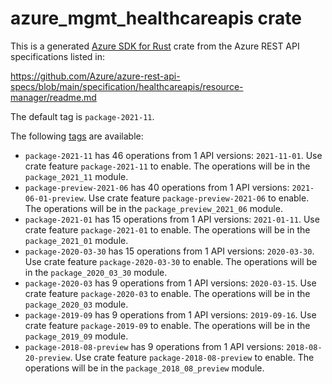 # azure_mgmt_healthcareapis crate

This is a generated [Azure SDK for Rust](https://github.com/Azure/azure-sdk-for-rust) crate from the Azure REST API specifications listed in:

https://github.com/Azure/azure-rest-api-specs/blob/main/specification/healthcareapis/resource-manager/readme.md

The default tag is `package-2021-11`.

The following [tags](https://github.com/Azure/azure-sdk-for-rust/blob/main/services/tags.md) are available:

- `package-2021-11` has 46 operations from 1 API versions: `2021-11-01`. Use crate feature `package-2021-11` to enable. The operations will be in the `package_2021_11` module.
- `package-preview-2021-06` has 40 operations from 1 API versions: `2021-06-01-preview`. Use crate feature `package-preview-2021-06` to enable. The operations will be in the `package_preview_2021_06` module.
- `package-2021-01` has 15 operations from 1 API versions: `2021-01-11`. Use crate feature `package-2021-01` to enable. The operations will be in the `package_2021_01` module.
- `package-2020-03-30` has 15 operations from 1 API versions: `2020-03-30`. Use crate feature `package-2020-03-30` to enable. The operations will be in the `package_2020_03_30` module.
- `package-2020-03` has 9 operations from 1 API versions: `2020-03-15`. Use crate feature `package-2020-03` to enable. The operations will be in the `package_2020_03` module.
- `package-2019-09` has 9 operations from 1 API versions: `2019-09-16`. Use crate feature `package-2019-09` to enable. The operations will be in the `package_2019_09` module.
- `package-2018-08-preview` has 9 operations from 1 API versions: `2018-08-20-preview`. Use crate feature `package-2018-08-preview` to enable. The operations will be in the `package_2018_08_preview` module.